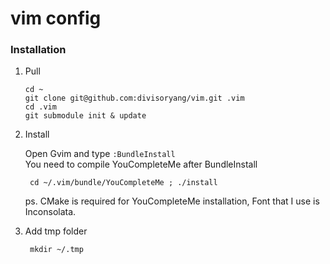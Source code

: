 vim config
===

### Installation

1. Pull 

	```
	cd ~
	git clone git@github.com:divisoryang/vim.git .vim
	cd .vim
	git submodule init & update
	```

2. Install

	Open Gvim and type ```:BundleInstall```  
	You need to compile YouCompleteMe after BundleInstall
	
		cd ~/.vim/bundle/YouCompleteMe ; ./install
		
	ps. CMake is required for YouCompleteMe installation, Font that I use is Inconsolata.
	
3. Add tmp folder

		mkdir ~/.tmp